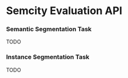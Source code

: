 # Semcity Evaluation API

### Semantic Segmentation Task

TODO

### Instance Segmentation Task

TODO